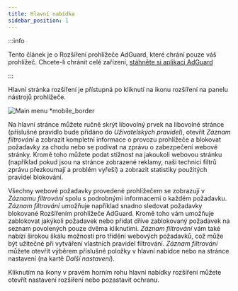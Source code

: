 ```yaml
---
title: Hlavní nabídka
sidebar_position: 1
---
```


:::info

Tento článek je o Rozšíření prohlížeče AdGuard, které chrání pouze váš prohlížeč. Chcete-li chránit celé zařízení, [stáhněte si aplikaci AdGuard](https://agrd.io/download-kb-adblock)

:::

Hlavní stránka rozšíření je přístupná po kliknutí na ikonu rozšíření na panelu nástrojů prohlížeče.

![Main menu \*mobile\_border](https://cdn.adtidy.org/content/Kb/ad_blocker/browser_extension/ad_blocker_browser_extension_main.png)

Na hlavní stránce můžete ručně skrýt libovolný prvek na libovolné stránce (příslušné pravidlo bude přidáno do _Uživatelských pravidel_), otevřít _Záznam filtrování_ a zobrazit kompletní informace o provozu prohlížeče a blokovat požadavky za chodu nebo se podívat na zprávu o zabezpečení webové stránky. Kromě toho můžete podat stížnost na jakoukoli webovou stránku (například pokud jsou na stránce zobrazené reklamy, naši technici filtrů zprávu přezkoumají a problém vyřeší) a zobrazit statistiky použitých pravidel blokování.

Všechny webové požadavky provedené prohlížečem se zobrazují v _Záznamu filtrování_ spolu s podrobnými informacemi o každém požadavku. _Záznam filtrování_ umožňuje například snadno sledovat požadavky blokované Rozšířením prohlížeče AdGuard. Kromě toho vám umožňuje zablokovat jakýkoli požadavek nebo přidat dříve zablokovaný požadavek na seznam povolených pouze dvěma kliknutími. _Záznam filtrování_ vám také nabízí širokou škálu možností pro třídění webových požadavků, což může být užitečné při vytváření vlastních pravidel filtrování. _Záznam filtrování_ můžete otevřít výběrem příslušné položky v hlavní nabídce nebo na stránce nastavení (na kartě _Další nastavení_).

Kliknutím na ikony v pravém horním rohu hlavní nabídky rozšíření můžete otevřít nastavení rozšíření nebo pozastavit ochranu.
